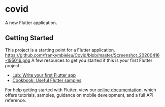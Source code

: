 # covid

A new Flutter application.

## Getting Started

This project is a starting point for a Flutter application.
https://github.com/frankymbieleu/Covid/blob/master/Screenshot_20200416-195016.png
A few resources to get you started if this is your first Flutter project:

- [Lab: Write your first Flutter app](https://flutter.dev/docs/get-started/codelab)
- [Cookbook: Useful Flutter samples](https://flutter.dev/docs/cookbook)

For help getting started with Flutter, view our
[online documentation](https://flutter.dev/docs), which offers tutorials,
samples, guidance on mobile development, and a full API reference.
